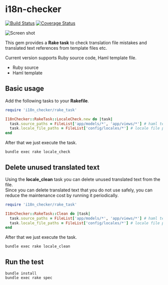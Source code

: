 # i18n-checker

[![Build Status](https://travis-ci.org/holyshared/i18n-checker.svg?branch=master)](https://travis-ci.org/holyshared/i18n-checker)
[![Coverage Status](https://coveralls.io/repos/github/holyshared/i18n-checker/badge.svg?branch=master)](https://coveralls.io/github/holyshared/i18n-checker?branch=master)

![Screen shot](https://github.com/holyshared/i18n-checker/blob/master/screenshot.png?raw=true)

This gem provides a **Rake task** to check translation file mistakes and translated text references from template files etc.

Current version supports Ruby source code, Haml template file.

* Ruby source
* Haml template

## Basic usage

Add the following tasks to your **Rakefile**.

```ruby
require 'i18n_checker/rake_task'

I18nChecker::RakeTask::LocaleCheck.new do |task|
  task.source_paths = FileList['app/models/*', 'app/views/*'] # haml templates, ruby sources
  task.locale_file_paths = FileList['config/locales/*'] # locale file paths
end
```

After that we just execute the task.

```shell
bundle exec rake locale_check
```

## Delete unused translated text

Using the **locale_clean** task you can delete unused translated text from the file.  
Since you can delete translated text that you do not use safely, you can reduce the maintenance cost by running it periodically.

```ruby
require 'i18n_checker/rake_task'

I18nChecker::RakeTask::Clean do |task|
  task.source_paths = FileList['app/models/*', 'app/views/*'] # haml templates, ruby sources
  task.locale_file_paths = FileList['config/locales/*'] # locale file paths
end
```

After that we just execute the task.

```shell
bundle exec rake locale_clean
```

## Run the test

```shell
bundle install
bundle exec rake spec
```
